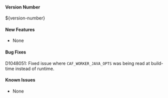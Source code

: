 #### Version Number
${version-number}

#### New Features
- None

#### Bug Fixes
D1048051: Fixed issue where `CAF_WORKER_JAVA_OPTS` was being read at build-time instead of runtime.

#### Known Issues
- None
